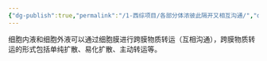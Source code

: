```yaml
---
{"dg-publish":true,"permalink":"/1-西综项目/各部分体浓彼此隔开又相互沟通/","dgPassFrontmatter":true,"noteIcon":"","created":"2024-07-10T19:48:20.168+08:00","updated":"2024-07-18T19:23:03.467+08:00"}
---
```


细胞内液和细胞外液可以通过细胞膜进行跨膜物质转运（互相沟通），跨膜物质转运的形式包括单纯扩散、易化扩散、主动转运等。